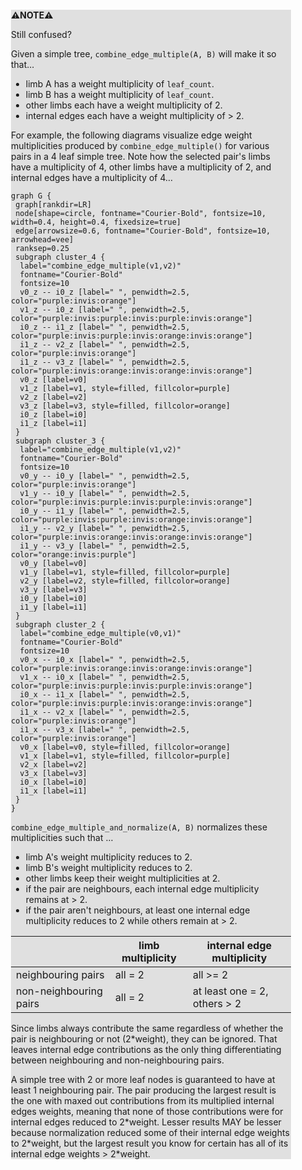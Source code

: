 <div style="margin:2em; background-color: #e0e0e0;">

<strong>⚠️NOTE️️️⚠️</strong>

Still confused?

Given a simple tree, `combine_edge_multiple(A, B)` will make it so that...

 * limb A has a weight multiplicity of `leaf_count`.
 * limb B has a weight multiplicity of `leaf_count`.
 * other limbs each have a weight multiplicity of 2.
 * internal edges each have a weight multiplicity of > 2.
 
For example, the following diagrams visualize edge weight multiplicities produced by `combine_edge_multiple()` for various pairs in a 4 leaf simple tree. Note how the selected pair's limbs have a multiplicity of 4, other limbs have a multiplicity of 2, and internal edges have a multiplicity of 4...

```{dot}
graph G {
 graph[rankdir=LR]
 node[shape=circle, fontname="Courier-Bold", fontsize=10, width=0.4, height=0.4, fixedsize=true]
 edge[arrowsize=0.6, fontname="Courier-Bold", fontsize=10, arrowhead=vee]
 ranksep=0.25
 subgraph cluster_4 {
  label="combine_edge_multiple(v1,v2)"
  fontname="Courier-Bold"
  fontsize=10
  v0_z -- i0_z [label=" ", penwidth=2.5, color="purple:invis:orange"]
  v1_z -- i0_z [label=" ", penwidth=2.5, color="purple:invis:purple:invis:purple:invis:orange"]
  i0_z -- i1_z [label=" ", penwidth=2.5, color="purple:invis:purple:invis:orange:invis:orange"]
  i1_z -- v2_z [label=" ", penwidth=2.5, color="purple:invis:orange"]
  i1_z -- v3_z [label=" ", penwidth=2.5, color="purple:invis:orange:invis:orange:invis:orange"]
  v0_z [label=v0]
  v1_z [label=v1, style=filled, fillcolor=purple]
  v2_z [label=v2]
  v3_z [label=v3, style=filled, fillcolor=orange]
  i0_z [label=i0]
  i1_z [label=i1]
 }
 subgraph cluster_3 {
  label="combine_edge_multiple(v1,v2)"
  fontname="Courier-Bold"
  fontsize=10
  v0_y -- i0_y [label=" ", penwidth=2.5, color="purple:invis:orange"]
  v1_y -- i0_y [label=" ", penwidth=2.5, color="purple:invis:purple:invis:purple:invis:orange"]
  i0_y -- i1_y [label=" ", penwidth=2.5, color="purple:invis:purple:invis:orange:invis:orange"]
  i1_y -- v2_y [label=" ", penwidth=2.5, color="purple:invis:orange:invis:orange:invis:orange"]
  i1_y -- v3_y [label=" ", penwidth=2.5, color="orange:invis:purple"]
  v0_y [label=v0]
  v1_y [label=v1, style=filled, fillcolor=purple]
  v2_y [label=v2, style=filled, fillcolor=orange]
  v3_y [label=v3]
  i0_y [label=i0]
  i1_y [label=i1]
 }
 subgraph cluster_2 {
  label="combine_edge_multiple(v0,v1)"
  fontname="Courier-Bold"
  fontsize=10
  v0_x -- i0_x [label=" ", penwidth=2.5, color="purple:invis:orange:invis:orange:invis:orange"]
  v1_x -- i0_x [label=" ", penwidth=2.5, color="purple:invis:purple:invis:purple:invis:orange"]
  i0_x -- i1_x [label=" ", penwidth=2.5, color="purple:invis:purple:invis:orange:invis:orange"]
  i1_x -- v2_x [label=" ", penwidth=2.5, color="purple:invis:orange"]
  i1_x -- v3_x [label=" ", penwidth=2.5, color="purple:invis:orange"]
  v0_x [label=v0, style=filled, fillcolor=orange]
  v1_x [label=v1, style=filled, fillcolor=purple]
  v2_x [label=v2]
  v3_x [label=v3]
  i0_x [label=i0]
  i1_x [label=i1]
 }
}
```

`combine_edge_multiple_and_normalize(A, B)` normalizes these multiplicities such that ...

 * limb A's weight multiplicity reduces to 2.
 * limb B's weight multiplicity reduces to 2.
 * other limbs keep their weight multiplicities at 2.
 * if the pair are neighbours, each internal edge multiplicity remains at > 2.
 * if the pair aren't neighbours, at least one internal edge multiplicity reduces to 2 while others remain at > 2.

|                        | limb multiplicity | internal edge multiplicity   |
|------------------------|-------------------|------------------------------|
| neighbouring pairs     |      all = 2      |          all >= 2            |
| non-neighbouring pairs |      all = 2      | at least one = 2, others > 2 | 

Since limbs always contribute the same regardless of whether the pair is neighbouring or not (2*weight), they can be ignored. That leaves internal edge contributions as the only thing differentiating between neighbouring and non-neighbouring pairs.

A simple tree with 2 or more leaf nodes is guaranteed to have at least 1 neighbouring pair. The pair producing the largest result is the one with maxed out contributions from its multiplied internal edges weights, meaning that none of those contributions were for internal edges reduced to 2\*weight. Lesser results MAY be lesser because normalization reduced some of their internal edge weights to 2\*weight, but the largest result you know for certain has all of its internal edge weights > 2\*weight.
</div>

